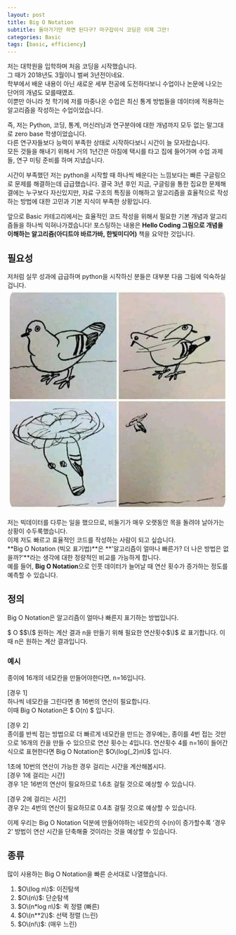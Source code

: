 ```yaml
---
layout: post
title: Big O Notation
subtitle: 돌아가기만 하면 된다구? 마구잡이식 코딩은 이제 그만!
categories: Basic
tags: [basic, efficiency]
---
```


저는 대학원을 입학하며 처음 코딩을 시작했습니다.   
그 때가 2018년도 3월이니 벌써 3년전이네요.  
학부에서 배운 내용이 아닌 새로운 세부 전공에 도전하다보니
수업이나 논문에 나오는 단어의 개념도 모를때였죠.  
이뿐만 아니라 첫 학기에 저를 마중나온 수업은 최신 통계 방법들을 데이터에 적용하는 알고리즘을 작성하는 수업이었습니다.

즉, 저는 Python, 코딩, 통계, 머신러닝과 연구분야에 대한 개념까지 모두 없는 말그대로 zero base 학생이었습니다.  
다른 연구자들보다 능력이 부족한 상태로 시작하다보니 시간이 늘 모자랐습니다.  
모든 것들을 해내기 위해서 거의 1년간은 아침에 택시를 타고 집에 들어가며 수업 과제들, 연구 미팅 준비를 하며 지냈습니다.  

시간이 부족했던 저는 python을 시작할 때 하나씩 배운다는 느낌보다는 빠른 구글링으로 문제를 해결하는데 급급했습니다.
결국 3년 후인 지금, 구글링을 통한 집요한 문제해결에는 누구보다 자신있지만, 자료 구조의 특징을 이해하고 알고리즘을 효율적으로 작성하는 방법에 대한 고민과 기본 지식이 부족한 상황입니다.

앞으로 Basic 카테고리에서는 효율적인 코드 작성을 위해서 필요한 기본 개념과 알고리즘들을 하나씩 익혀나가겠습니다!
포스팅하는 내용은 **Hello Coding 그림으로 개념을 이해하는 알고리즘(아디트야 바르가바, 한빛미디어)** 책을 요약한 것입니다.

## 필요성
저처럼 실무 성과에 급급하며 python을 시작하신 분들은 대부분 다음 그림에 익숙하실겁니다.
![](/assets/images/pigeon.jpeg)

저는 빅데이터를 다루는 일을 했으므로, 비둘기가 매우 오랫동안 목을 돌려야 날아가는 상황이 수두룩했습니다.  
이제 저도 빠르고 효율적인 코드를 작성하는 사람이 되고 싶습니다.  
**Big O Notation (빅오 표기법)**은 **'알고리즘이 얼마나 빠른가? 더 나은 방법은 없을까?'**라는 생각에 대한 정량적인 비교를 가능하게 합니다.  
예를 들어, **Big O Notation**으로 인풋 데이터가 늘어날 때 연산 횟수가 증가하는 정도를 예측할 수 있습니다.  

## 정의
Big O Notation은 알고리즘이 얼마나 빠른지 표기하는 방법입니다.


$ O $$\($ 원하는 계산 결과 n을 만들기 위해 필요한 연산횟수$\)$ 로 표기합니다. 
이때 n은 원하는 계산 결과입니다.

### 예시
종이에 16개의 네모칸을 만들어야한다면, n=16입니다.  

[경우 1]   
하나씩 네모칸을 그린다면 총 16번의 연산이 필요합니다.  
이때 Big O Notation은 $ O\(n\) $ 입니다.  

[경우 2]   
종이를 반씩 접는 방법으로 더 빠르게 네모칸을 만드는 경우에는,
종이를 4번 접는 것만으로 16개의 칸을 만들 수 있으므로 연산 횟수는 4입니다.
연산횟수 4를 n=16이 들어간 식으로 표현한다면 Big O Notation은
$O\(log{_2}n\)$ 입니다.  


1초에 10번의 연산이 가능한 경우 걸리는 시간을 계산해봅시다.  
[경우 1에 걸리는 시간]   
경우 1은 16번의 연산이 필요하므로 1.6초 걸릴 것으로 예상할 수 있습니다.

[경우 2에 걸리는 시간]  
경우 2는 4번의 연산이 필요하므로 0.4초 걸릴 것으로 예상할 수 있습니다.

이제 우리는 Big O Notation 덕분에 만들어야하는 네모칸의 수(n)이 증가할수록 '경우 2' 방법이 연산 시간을 단축해줄 것이라는 것을 예상할 수 있습니다.

## 종류

많이 사용하는 Big O Notation을 빠른 순서대로 나열했습니다.

1. $O\(log n\)$: 이진탐색
2. $O\(n\)$: 단순탐색
3. $O\(n*log n\)$: 퀵 정렬 (빠른)
4. $O\(n**2\)$: 선택 정렬 (느린)
5. $O\(n!\)$: (매우 느린)
